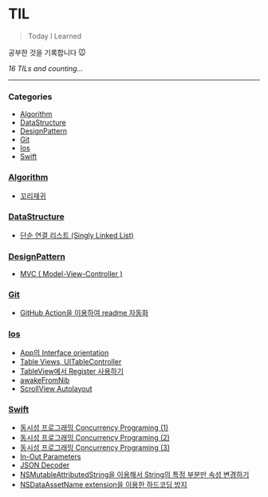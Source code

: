 # TIL
> Today I Learned

공부한 것을 기록합니다 🐭


_16 TILs and counting..._

---

### Categories

- [Algorithm](#Algorithm)
- [DataStructure](#DataStructure)
- [DesignPattern](#DesignPattern)
- [Git](#Git)
- [Ios](#Ios)
- [Swift](#Swift)

### [Algorithm](#Algorithm)
- [꼬리재귀](Algorithm/꼬리재귀.md)

### [DataStructure](#DataStructure)
- [단순 연결 리스트 (Singly Linked List)](DataStructure/SinglyLinkedList.md)

### [DesignPattern](#DesignPattern)
- [MVC ( Model-View-Controller )](DesignPattern/MVC.md)

### [Git](#Git)
- [GitHub Action을 이용하여 readme 자동화](Git/GitHub_Action을_이용하여_readme_자동화.md)

### [Ios](#Ios)
- [App의 Interface orientation](Ios/Interface_orientation.md)
- [Table Views, UITableController](Ios/Tabel_Views_UITableController.md)
- [TableView에서 Register 사용하기](Ios/TableView_Register.md)
- [awakeFromNib](Ios/awakeFromNib.md)
- [ScrollView Autolayout](Ios/scrollView_autolayout.md)

### [Swift](#Swift)
- [동시성 프로그래밍 Concurrency Programing (1)](Swift/Concurrency_Programming_1.md)
- [동시성 프로그래밍 Concurrency Programing (2)](Swift/Concurrency_Programming_2.md)
- [동시성 프로그래밍 Concurrency Programing (3)](Swift/Concurrency_Programming_3.md)
- [In-Out Parameters](Swift/In-Out_Parameters.md)
- [JSON Decoder](Swift/JSONDecoder.md)
- [NSMutableAttributedString을 이용해서 String의 특정 부분만 속성 변경하기](Swift/NSMutableAttributedString.md)
- [NSDataAssetName extension을 이용한 하드코딩 방지](Swift/extension활용하기.md)

[1]: https://simonwillison.net/2020/Apr/20/self-rewriting-readme/
[2]: https://github.com/jbranchaud/til

